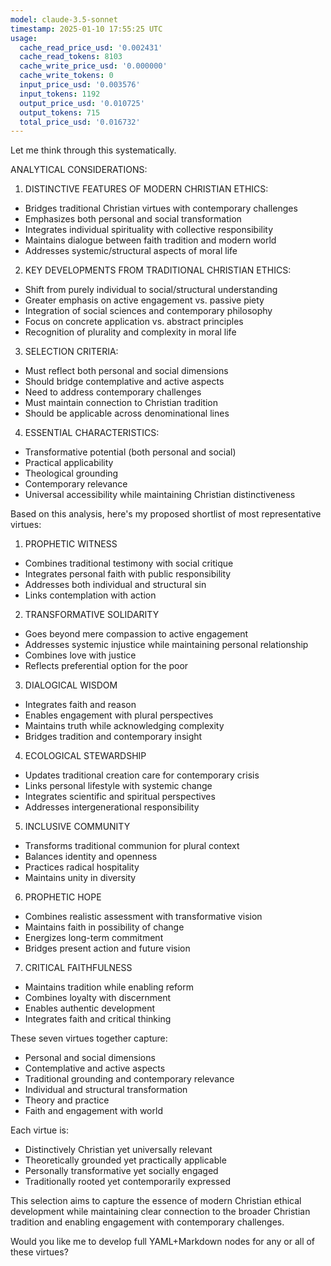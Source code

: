 ```yaml
---
model: claude-3.5-sonnet
timestamp: 2025-01-10 17:55:25 UTC
usage:
  cache_read_price_usd: '0.002431'
  cache_read_tokens: 8103
  cache_write_price_usd: '0.000000'
  cache_write_tokens: 0
  input_price_usd: '0.003576'
  input_tokens: 1192
  output_price_usd: '0.010725'
  output_tokens: 715
  total_price_usd: '0.016732'
---
```


Let me think through this systematically.

ANALYTICAL CONSIDERATIONS:

1. DISTINCTIVE FEATURES OF MODERN CHRISTIAN ETHICS:
- Bridges traditional Christian virtues with contemporary challenges
- Emphasizes both personal and social transformation
- Integrates individual spirituality with collective responsibility
- Maintains dialogue between faith tradition and modern world
- Addresses systemic/structural aspects of moral life

2. KEY DEVELOPMENTS FROM TRADITIONAL CHRISTIAN ETHICS:
- Shift from purely individual to social/structural understanding
- Greater emphasis on active engagement vs. passive piety
- Integration of social sciences and contemporary philosophy
- Focus on concrete application vs. abstract principles
- Recognition of plurality and complexity in moral life

3. SELECTION CRITERIA:
- Must reflect both personal and social dimensions
- Should bridge contemplative and active aspects
- Need to address contemporary challenges
- Must maintain connection to Christian tradition
- Should be applicable across denominational lines

4. ESSENTIAL CHARACTERISTICS:
- Transformative potential (both personal and social)
- Practical applicability
- Theological grounding
- Contemporary relevance
- Universal accessibility while maintaining Christian distinctiveness

Based on this analysis, here's my proposed shortlist of most representative virtues:

1. PROPHETIC WITNESS
- Combines traditional testimony with social critique
- Integrates personal faith with public responsibility
- Addresses both individual and structural sin
- Links contemplation with action

2. TRANSFORMATIVE SOLIDARITY
- Goes beyond mere compassion to active engagement
- Addresses systemic injustice while maintaining personal relationship
- Combines love with justice
- Reflects preferential option for the poor

3. DIALOGICAL WISDOM
- Integrates faith and reason
- Enables engagement with plural perspectives
- Maintains truth while acknowledging complexity
- Bridges tradition and contemporary insight

4. ECOLOGICAL STEWARDSHIP
- Updates traditional creation care for contemporary crisis
- Links personal lifestyle with systemic change
- Integrates scientific and spiritual perspectives
- Addresses intergenerational responsibility

5. INCLUSIVE COMMUNITY
- Transforms traditional communion for plural context
- Balances identity and openness
- Practices radical hospitality
- Maintains unity in diversity

6. PROPHETIC HOPE
- Combines realistic assessment with transformative vision
- Maintains faith in possibility of change
- Energizes long-term commitment
- Bridges present action and future vision

7. CRITICAL FAITHFULNESS
- Maintains tradition while enabling reform
- Combines loyalty with discernment
- Enables authentic development
- Integrates faith and critical thinking

These seven virtues together capture:
- Personal and social dimensions
- Contemplative and active aspects
- Traditional grounding and contemporary relevance
- Individual and structural transformation
- Theory and practice
- Faith and engagement with world

Each virtue is:
- Distinctively Christian yet universally relevant
- Theoretically grounded yet practically applicable
- Personally transformative yet socially engaged
- Traditionally rooted yet contemporarily expressed

This selection aims to capture the essence of modern Christian ethical development while maintaining clear connection to the broader Christian tradition and enabling engagement with contemporary challenges.

Would you like me to develop full YAML+Markdown nodes for any or all of these virtues?